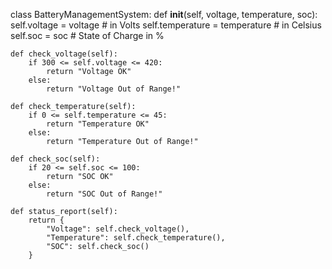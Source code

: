 class BatteryManagementSystem:
    def __init__(self, voltage, temperature, soc):
        self.voltage = voltage  # in Volts
        self.temperature = temperature  # in Celsius
        self.soc = soc  # State of Charge in %

    def check_voltage(self):
        if 300 <= self.voltage <= 420:
            return "Voltage OK"
        else:
            return "Voltage Out of Range!"

    def check_temperature(self):
        if 0 <= self.temperature <= 45:
            return "Temperature OK"
        else:
            return "Temperature Out of Range!"

    def check_soc(self):
        if 20 <= self.soc <= 100:
            return "SOC OK"
        else:
            return "SOC Out of Range!"

    def status_report(self):
        return {
            "Voltage": self.check_voltage(),
            "Temperature": self.check_temperature(),
            "SOC": self.check_soc()
        }

